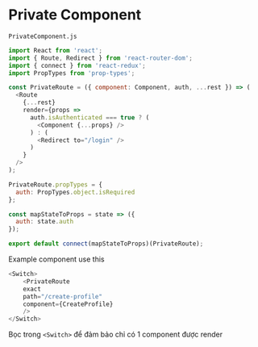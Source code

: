 # Private Component

```PrivateComponent.js```	

```javascript
import React from 'react';
import { Route, Redirect } from 'react-router-dom';
import { connect } from 'react-redux';
import PropTypes from 'prop-types';

const PrivateRoute = ({ component: Component, auth, ...rest }) => (
  <Route
    {...rest}
    render={props =>
      auth.isAuthenticated === true ? (
        <Component {...props} />
      ) : (
        <Redirect to="/login" />
      )
    }
  />
);

PrivateRoute.propTypes = {
  auth: PropTypes.object.isRequired
};

const mapStateToProps = state => ({
  auth: state.auth
});

export default connect(mapStateToProps)(PrivateRoute);

```

Example component use this

```javascript
<Switch>
    <PrivateRoute
    exact
    path="/create-profile"
    component={CreateProfile}
    />
</Switch>
```

Bọc trong ```<Switch>``` để đảm bảo chỉ có 1 component được render